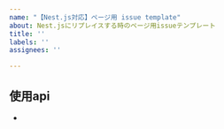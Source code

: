 ```yaml
---
name: "【Nest.js対応】ページ用 issue template"
about: Nest.jsにリプレイスする時のページ用issueテンプレート
title: ''
labels: ''
assignees: ''

---
```


## 使用api
-
